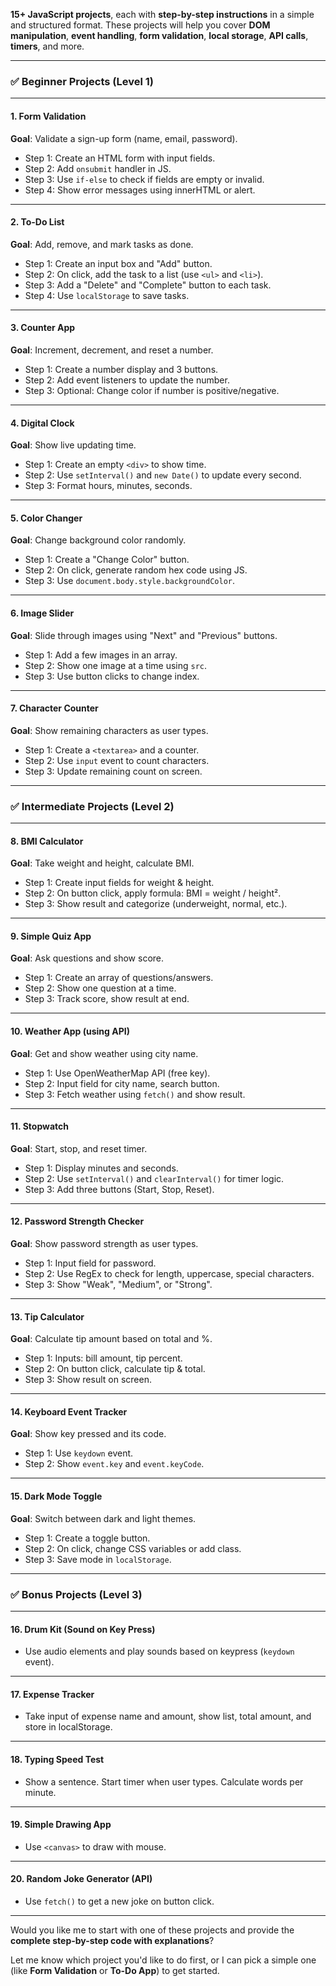 **15+ JavaScript projects**, each with **step-by-step instructions** in a simple and structured format. These projects will help you cover **DOM manipulation**, **event handling**, **form validation**, **local storage**, **API calls**, **timers**, and more.

---

### ✅ Beginner Projects (Level 1)

---

#### 1. **Form Validation**

**Goal**: Validate a sign-up form (name, email, password).

- Step 1: Create an HTML form with input fields.
- Step 2: Add `onsubmit` handler in JS.
- Step 3: Use `if-else` to check if fields are empty or invalid.
- Step 4: Show error messages using innerHTML or alert.

---

#### 2. **To-Do List**

**Goal**: Add, remove, and mark tasks as done.

- Step 1: Create an input box and "Add" button.
- Step 2: On click, add the task to a list (use `<ul>` and `<li>`).
- Step 3: Add a "Delete" and "Complete" button to each task.
- Step 4: Use `localStorage` to save tasks.

---

#### 3. **Counter App**

**Goal**: Increment, decrement, and reset a number.

- Step 1: Create a number display and 3 buttons.
- Step 2: Add event listeners to update the number.
- Step 3: Optional: Change color if number is positive/negative.

---

#### 4. **Digital Clock**

**Goal**: Show live updating time.

- Step 1: Create an empty `<div>` to show time.
- Step 2: Use `setInterval()` and `new Date()` to update every second.
- Step 3: Format hours, minutes, seconds.

---

#### 5. **Color Changer**

**Goal**: Change background color randomly.

- Step 1: Create a "Change Color" button.
- Step 2: On click, generate random hex code using JS.
- Step 3: Use `document.body.style.backgroundColor`.

---

#### 6. **Image Slider**

**Goal**: Slide through images using "Next" and "Previous" buttons.

- Step 1: Add a few images in an array.
- Step 2: Show one image at a time using `src`.
- Step 3: Use button clicks to change index.

---

#### 7. **Character Counter**

**Goal**: Show remaining characters as user types.

- Step 1: Create a `<textarea>` and a counter.
- Step 2: Use `input` event to count characters.
- Step 3: Update remaining count on screen.

---

### ✅ Intermediate Projects (Level 2)

---

#### 8. **BMI Calculator**

**Goal**: Take weight and height, calculate BMI.

- Step 1: Create input fields for weight & height.
- Step 2: On button click, apply formula: BMI = weight / height².
- Step 3: Show result and categorize (underweight, normal, etc.).

---

#### 9. **Simple Quiz App**

**Goal**: Ask questions and show score.

- Step 1: Create an array of questions/answers.
- Step 2: Show one question at a time.
- Step 3: Track score, show result at end.

---

#### 10. **Weather App (using API)**

**Goal**: Get and show weather using city name.

- Step 1: Use OpenWeatherMap API (free key).
- Step 2: Input field for city name, search button.
- Step 3: Fetch weather using `fetch()` and show result.

---

#### 11. **Stopwatch**

**Goal**: Start, stop, and reset timer.

- Step 1: Display minutes and seconds.
- Step 2: Use `setInterval()` and `clearInterval()` for timer logic.
- Step 3: Add three buttons (Start, Stop, Reset).

---

#### 12. **Password Strength Checker**

**Goal**: Show password strength as user types.

- Step 1: Input field for password.
- Step 2: Use RegEx to check for length, uppercase, special characters.
- Step 3: Show "Weak", "Medium", or "Strong".

---

#### 13. **Tip Calculator**

**Goal**: Calculate tip amount based on total and %.

- Step 1: Inputs: bill amount, tip percent.
- Step 2: On button click, calculate tip & total.
- Step 3: Show result on screen.

---

#### 14. **Keyboard Event Tracker**

**Goal**: Show key pressed and its code.

- Step 1: Use `keydown` event.
- Step 2: Show `event.key` and `event.keyCode`.

---

#### 15. **Dark Mode Toggle**

**Goal**: Switch between dark and light themes.

- Step 1: Create a toggle button.
- Step 2: On click, change CSS variables or add class.
- Step 3: Save mode in `localStorage`.

---

### ✅ Bonus Projects (Level 3)

---

#### 16. **Drum Kit (Sound on Key Press)**

- Use audio elements and play sounds based on keypress (`keydown` event).

---

#### 17. **Expense Tracker**

- Take input of expense name and amount, show list, total amount, and store in localStorage.

---

#### 18. **Typing Speed Test**

- Show a sentence. Start timer when user types. Calculate words per minute.

---

#### 19. **Simple Drawing App**

- Use `<canvas>` to draw with mouse.

---

#### 20. **Random Joke Generator (API)**

- Use `fetch()` to get a new joke on button click.

---

Would you like me to start with one of these projects and provide the **complete step-by-step code with explanations**?

Let me know which project you'd like to do first, or I can pick a simple one (like **Form Validation** or **To-Do App**) to get started.
